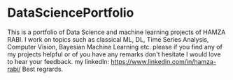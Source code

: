 # DataSciencePortfolio
This is a portfolio of Data Science and machine learning projects of HAMZA RABI.
I work on topics such as classical ML, DL, Time Series Analysis, Computer Vision, Bayesian Machine Learning etc. 
please if you find any of my projects helpful or of you have any remarks don't hesitate I would love to hear your feedback. 
my linkedIn: https://www.linkedin.com/in/hamza-rabi/
Best regrards.

